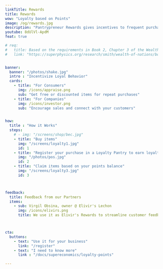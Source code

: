```yaml
---
linkTitle: Rewards
title: Rewards
wow: "Loyalty based on Points"
image: /og/rewards.jpg
description: "Pantrypreneur Rewards gives incentives to frequent purchases to keep the economy going"
youtube: 8dUlVl-ApdM
feat: true

# req:
#   title: Based on the requirements in Book 2, Chapter 3 of the Wealth of Nations
#   link: "https://superphysics.org/research/smith/wealth-of-nations/book-2/chapter-3a"


banner:
  banner: "/photos/shake.jpg"
  intro : "Incentivize Loyal Behavior"
  cards:
    - title: "For Consumers"
      img: /icons/appraise.png
      sub: "Get free or discounted items for repeat purchases"            
    - title: "For Companies"
      img: /icons/investor.png
      sub: "Encourage sales and connect with your customers"


how:
  title : "How it Works"
  steps:
    # - img: "/screens/shop/bec.jpg"
    - title: "Buy items"
      img: "/screens/loyalty1.jpg"
      id: 1
    - title: "Register your purchase in a Loyalty Pantry to earn loyalty points"
      img: "/photos/pos.jpg"
      id: 2    
    - title: "Claim items based on your points balance"
      img: "/screens/loyalty3.jpg"
      id: 3



feedback:
  title: Feedback from our Partners
  items:
    - sub: Virgil Obsina, owner @ Elivir's Lechon
      img: /icons/elivirs.png
      title: We use it as Elivir's Rewards to streamline customer feedback and retendion, while integrating it with ordering. Our customers have been impressed at the system's ingenuity! 



cta:
  buttons:
    - text: "Use it for your business"
      link: "/register"
    - text: "I need to know more"
      link : "/docs/supereconomics/loyalty-points"

---
```

